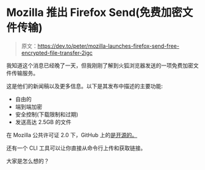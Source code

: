 # Mozilla 推出 Firefox Send(免费加密文件传输)

> 原文：<https://dev.to/peter/mozilla-launches-firefox-send-free-encrypted-file-transfer-2igc>

我知道这个消息已经晚了一天，但我刚刚了解到火狐浏览器发送的一项免费加密文件传输服务。

这是他们的新闻稿以及更多信息。以下是其发布中描述的主要功能:

*   自由的
*   端到端加密
*   安全控制(下载限制和过期)
*   发送高达 2.5GB 的文件

在 Mozilla 公共许可证 2.0 下，GitHub 上的[是开源的。](https://github.com/mozilla/send)

还有一个 CLI 工具可以让你直接从命令行上传和获取链接。

大家是怎么想的？